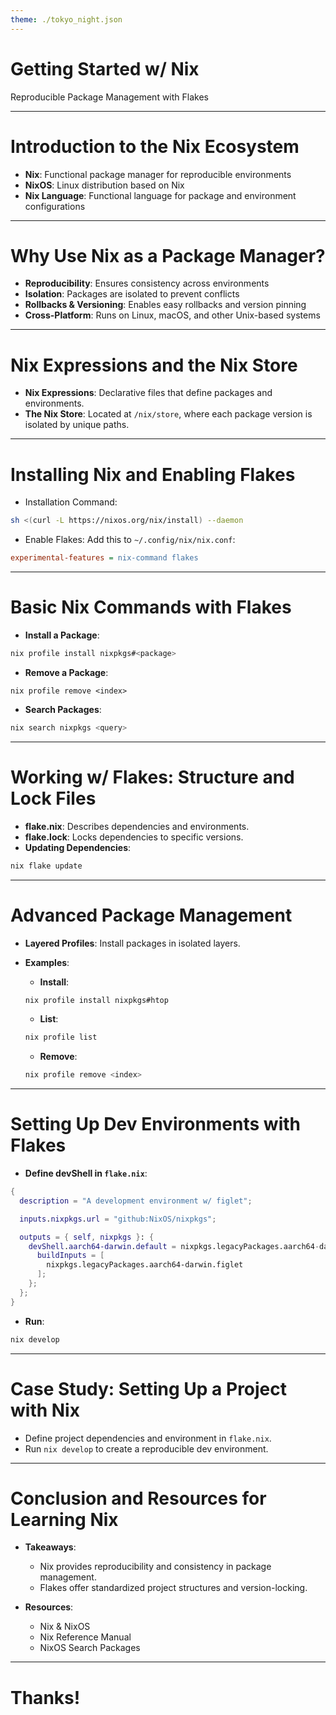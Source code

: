 ```yaml
---
theme: ./tokyo_night.json
---
```


# Getting Started w/ Nix

Reproducible Package Management with Flakes

---

# Introduction to the Nix Ecosystem

- **Nix**: Functional package manager for reproducible environments
- **NixOS**: Linux distribution based on Nix
- **Nix Language**: Functional language for package and environment configurations

---

# Why Use Nix as a Package Manager?

- **Reproducibility**: Ensures consistency across environments
- **Isolation**: Packages are isolated to prevent conflicts
- **Rollbacks & Versioning**: Enables easy rollbacks and version pinning
- **Cross-Platform**: Runs on Linux, macOS, and other Unix-based systems

---

# Nix Expressions and the Nix Store

- **Nix Expressions**: Declarative files that define packages and environments.
- **The Nix Store**: Located at `/nix/store`, where each package version is isolated by unique paths.

---

# Installing Nix and Enabling Flakes

- Installation Command:

```bash
sh <(curl -L https://nixos.org/nix/install) --daemon
```

- Enable Flakes: Add this to `~/.config/nix/nix.conf`:

```ini
experimental-features = nix-command flakes
```

---

# Basic Nix Commands with Flakes

- **Install a Package**:

```bash
nix profile install nixpkgs#<package>
```

- **Remove a Package**:

```bahs
nix profile remove <index>
```

- **Search Packages**:

```bash
nix search nixpkgs <query>
```

---

# Working w/ Flakes: Structure and Lock Files

- **flake.nix**: Describes dependencies and environments.
- **flake.lock**: Locks dependencies to specific versions.
- **Updating Dependencies**:

```bash
nix flake update
```

---

# Advanced Package Management

- **Layered Profiles**: Install packages in isolated layers.
- **Examples**:

  - **Install**:

  ```bash
  nix profile install nixpkgs#htop
  ```

  - **List**:

  ```bash
  nix profile list
  ```

  - **Remove**:

  ```bash
  nix profile remove <index>
  ```

---

# Setting Up Dev Environments with Flakes

- **Define devShell in `flake.nix`**:

```nix
{
  description = "A development environment w/ figlet";

  inputs.nixpkgs.url = "github:NixOS/nixpkgs";

  outputs = { self, nixpkgs }: {
    devShell.aarch64-darwin.default = nixpkgs.legacyPackages.aarch64-darwin.mkShell {
      buildInputs = [
        nixpkgs.legacyPackages.aarch64-darwin.figlet
      ];
    };
  };
}
```

- **Run**:

```bash
nix develop
```

---

# Case Study: Setting Up a Project with Nix

- Define project dependencies and environment in `flake.nix`.
- Run `nix develop` to create a reproducible dev environment.

---

# Conclusion and Resources for Learning Nix

- **Takeaways**:

  - Nix provides reproducibility and consistency in package management.
  - Flakes offer standardized project structures and version-locking.

- **Resources**:

  - Nix & NixOS
  - Nix Reference Manual
  - NixOS Search Packages

---

# Thanks!
